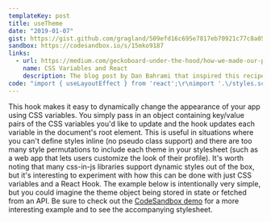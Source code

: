 ```yaml
---
templateKey: post
title: useTheme
date: "2019-01-07"
gist: https://gist.github.com/gragland/509efd16c695e7817eb70921c77c8a05
sandbox: https://codesandbox.io/s/15mko9187
links:
  - url: https://medium.com/geckoboard-under-the-hood/how-we-made-our-product-more-personalized-with-css-variables-and-react-b29298fde608
    name: CSS Variables and React
    description: The blog post by Dan Bahrami that inspired this recipe.
code: "import { useLayoutEffect } from 'react';\r\nimport '.\/styles.scss'; \/\/ -> https:\/\/codesandbox.io\/s\/15mko9187\r\n\r\n\/\/ Usage\r\nconst theme = {\r\n  'button-padding': '16px',\r\n  'button-font-size': '14px',\r\n  'button-border-radius': '4px',\r\n  'button-border': 'none',\r\n  'button-color': '#FFF',\r\n  'button-background': '#6772e5',\r\n  'button-hover-border': 'none',\r\n  'button-hover-color': '#FFF'\r\n};\r\n\r\nfunction App() {\r\n  useTheme(theme);\r\n\r\n  return (\r\n    <div>\r\n      <button className=\"button\">Button<\/button>\r\n    <\/div>\r\n  );\r\n}\r\n\r\n\/\/ Hook\r\nfunction useTheme(theme) {\r\n  useLayoutEffect(\r\n    () => {\r\n      \/\/ Iterate through each value in theme object\r\n      for (const key in theme) {\r\n        \/\/ Update css variables in document's root element\r\n        document.documentElement.style.setProperty(`--${key}`, theme[key]);\r\n      }\r\n    },\r\n    [theme] \/\/ Only call again if theme object reference changes\r\n  );\r\n}"
---
```


This hook makes it easy to dynamically change the appearance of your app using CSS variables. You simply pass in an object containing key/value pairs of the CSS variables you'd like to update and the hook updates each variable in the document's root element. This is useful in situations where you can't define styles inline (no pseudo class support) and there are too many style permutations to include each theme in your stylesheet (such as a web app that lets users customize the look of their profile). It's worth noting that many css-in-js libraries support dynamic styles out of the box, but it's interesting to experiment with how this can be done with just CSS variables and a React Hook. The example below is intentionally very simple, but you could imagine the theme object being stored in state or fetched from an API. Be sure to check out the [CodeSandbox demo](https://codesandbox.io/s/15mko9187) for a more interesting example and to see the accompanying stylesheet.

